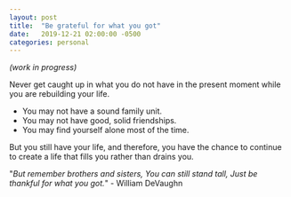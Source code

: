 ```yaml
---
layout: post
title:  "Be grateful for what you got"
date:   2019-12-21 02:00:00 -0500
categories: personal
---
```

*(work in progress)*

Never get caught up in what you do not have in the present moment while you are rebuilding your life.

- You may not have a sound family unit.
- You may not have good, solid friendships.
- You may find yourself alone most of the time.

But you still have your life, and therefore, you have the chance to continue to create a life that fills you rather than drains you.

"*But remember brothers and sisters, You can still stand tall, Just be thankful for what you got.*" - William DeVaughn



